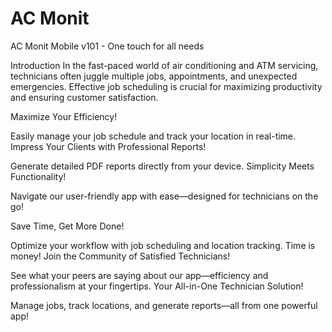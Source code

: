 #  AC Monit
 AC Monit Mobile v101 - One touch for all needs

Introduction In the fast-paced world of air conditioning and ATM servicing, technicians often juggle multiple jobs, appointments, and unexpected emergencies. Effective job scheduling is crucial for maximizing productivity and ensuring customer satisfaction.

Maximize Your Efficiency!

Easily manage your job schedule and track your location in real-time.
Impress Your Clients with Professional Reports!

Generate detailed PDF reports directly from your device.
Simplicity Meets Functionality!

Navigate our user-friendly app with ease—designed for technicians on the go!

Save Time, Get More Done!

Optimize your workflow with job scheduling and location tracking. Time is money!
Join the Community of Satisfied Technicians!

See what your peers are saying about our app—efficiency and professionalism at your fingertips.
Your All-in-One Technician Solution!

Manage jobs, track locations, and generate reports—all from one powerful app!
